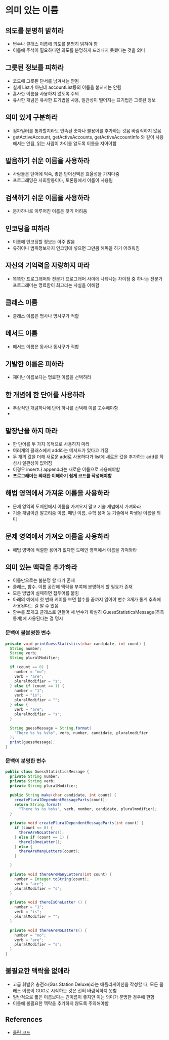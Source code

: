 
# 의미 있는 이름

## 의도를 분명히 밝히라
* 변수나 클래스 이름에 의도를 분명히 밝혀야 함
* 이름에 주석이 필요하다면 의도를 분명하게 드러내지 못했다는 것을 의미

## 그릇된 정보를 피하라
* 코드에 그릇된 단서를 남겨서는 안됨
* 실제 List가 아닌데 accountList등의 이름을 붙혀서는 안됨
* 흡사한 이름을 사용하지 않도록 주의
* 유사한 개념은 유사한 표기법을 사용, 일관성이 떨어지는 표기법은 그릇된 정보

## 의미 있게 구분하라
* 컴파일러를 통과할지라도 연속된 숫자나 불용어를 추가하는 것음 바람직하지 않음
* getActiveAccount, getActiveAccounts, getActiveAccountInfo 와 같이 사용해서는 안됨, 읽는 사람이 차이를 알도록 이름을 지어야함

## 발음하기 쉬운 이름을 사용하라
* 사람들은 단어에 익숙, 좋은 단어선택은 효율성을 가져다줌
* 프로그래밍은 사회할동이다, 토론등에서 이름이 사용됨
 
## 검색하기 쉬운 이름을 사용하라
* 문자하나로 이루어진 이름은 찾기 어려움

## 인코딩을 피하라
* 이름에 인코딩할 정보는 아주 많음
* 유혀이나 범위정보까지 인코딩에 넣으면 그만큼 해독을 하기 어려워짐

## 자신의 기억력을 자랑하지 마라
* 똑똑한 프로그래머와 전문가 프로그래머 사이에 나타나는 차이점 중 하나는 전문가 프로그래머는 명료함이 최고라는 사실을 이해함

## 클래스 이름
* 클래스 이름은 명사나 명사구가 적합

## 메서드 이름
* 메서드 이름은 동사나 동사구가 적합

## 기발한 이름은 피하라
* 재미난 이름보다는 명료한 이름을 선택하라

## 한 개념에 한 단어를 사용하라
* 추상적인 개념하나에 단어 하나를 선택해 이를 고수해야함
* 

## 말장난을 하지 마라
* 한 단어를 두 가지 목적으로 사용하지 마라
* 여러개의 클래스에서 add라는 메서드가 있다고 가정
* 두 개의 값을 더해 새로운 add로 사용하다가 list에 새로운 값을 추가하는 add를 작성시 일관성이 없어짐
* 이경우 insert나 append라는 새로운 이름으로 사용해야함 
* **프로그래머는 최대한 이해하기 쉽게 코드를 작성해야함**

## 해법 영역에서 가져운 이름을 사용하라
* 문제 영역의 도메인에서 이름을 가져오지 말고 기술 개념에서 가져와라
* 기술 개념이란 알고리즘 이름, 패턴 이름, 수학 용어 등 기술에서 파생된 이름을 의미

## 문제 영역에서 가져오 이름을 사용하라
* 해법 영역에 적절한 용어가 없다면 도메인 영역에서 이름을 가져와라

## 의미 있는 맥락을 추가하라
* 이름만으로는 불분명 할 때가 존재
* 클래스, 함수. 이름 공간에 맥락을 부여해 분명하게 할 필요가 존재
* 모든 방법이 실패하면 접두어를 붙힘
* 아래의 예에서 첫 번째 케이를 보면 함수를 끝까지 읽어야 변수 3개가 통계 추측에 사용된다는 걸 알 수 있음
* 함수를 쪼개고 클래스로 만들어 세 변수가 확실히 GuessStatisticsMessage(추측통계)에 사용된다는 걸 명시

### 문백이 불분명한 변수
```java
private void printGuessStatistics(char candidate, int count) {
  String number;
  String verb;
  String pluralModifier;

  if (count == 0) {
    number = "no";
    verb = "are";
    pluralModifier = "s";
  } else if (count == 1) {
    number = "1";
    verb = "is";
    pluralModifier = "";
  } else {
    verb = "are";
    pluralModifier = "s";
  }

  String guessMessage = String.format(
    "There %s %s %s%s", verb, number, candidate, pluralmodifier
  );
  print(guessMessage);
}
```

### 문백이 분명한 변수
```java
public class GuessStatisticsMessage {
  private String number;
  private String verb;
  private String pluralModifier;

  public String make(char candidate, int count) {
    createPluralDependentMessageParts(count);
    return String.format(
      "There %s %s %s%s", verb, number, candidate, pluralmodifier);
  }

  private void createPluralDependentMessageParts(int count) {
    if (count == 0) {
      thereAreNoLatters();
    } else if (count == 1) {
      thereIsOneLatter();
    } else {
      thereAreManyLetters(count);
    }

  }

  private void thereAreManyLetters(int count) {
    number = Integer.toString(count);
    verb = "are";
    pluralModifier = "s";
  }

  private void thereIsOneLatter () {
    number = "1";
    verb = "is";
    pluralModifier = "";
  }

  private void thereAreNoLatters() {
    number = "no";
    verb = "are";
    pluralModifier = "s";
  }
}
```

## 불필요한 맥락을 없애라
* 고급 휘발유 충전소(Gas Station Deluxe)라는 애플리케이션을 작성할 때, 모든 클래스 이름이 GDG로 시작하는 것은 전혀 바람직하지 못함
* 일반적으로 짧은 이름보다는 긴이름이 좋지만 이는 의미가 분명한 경우에 한함
* 이름에 불필요한 맥락을 추가하지 않도록 주의해야함


## References
* [클린 코드](http://www.kyobobook.co.kr/product/detailViewKor.laf?ejkGb=KOR&mallGb=KOR&barcode=9788966260959&orderClick=LAG&Kc=)
